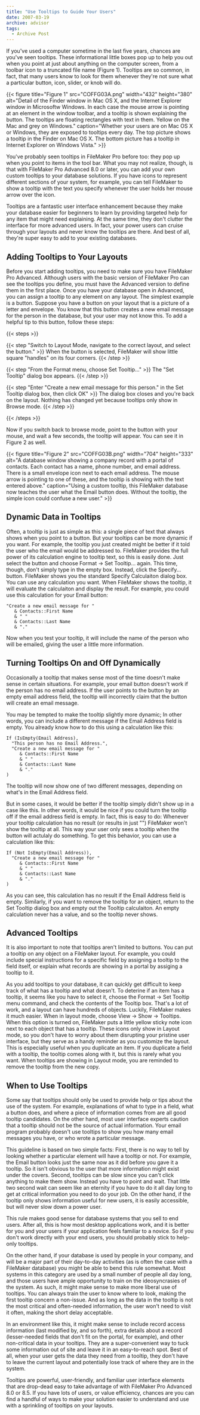 ```yaml
---
title: "Use Tooltips to Guide Your Users"
date: 2007-03-19
archive: advisor
tags: 
  - Archive Post
---
```


If you've used a computer sometime in the last five years, chances are you've seen tooltips. These informational little  boxes pop up to help you out when you point at just about anything on the computer screen, from a toolbar icon to a truncated file name (Figure 1). Tooltips are so common, in fact, that many users know to look for them whenever they're not sure what a particular button, icon, slider, or knob will do.

{{< figure
    title="Figure 1"
    src="COFFG03A.png"
    width="432"
    height="380"
    alt="Detail of the Finder window in Mac OS X, and the Internet Explorer window in Microsoftw Windows. In each case the mouse arrow is pointing at an element in the window toolbar, and a tooltip is shown explaining the button. The tooltips are floating rectangles with text in them. Yellow on the Mac and grey on Windows."
    caption="Whether your users are on Mac OS X or Windows, they are exposed to tooltips every day. The top picture shows a tooltip in the Finder on Mac OS X. The bottom picture has a tooltip in Internet Explorer on Windows Vista." >}}

You've probably seen tooltips in FileMaker Pro before too: they pop up when you point to items in the tool bar. What you may not realize, though, is that with FileMaker Pro Advanced 8.0 or later, you can add your own custom tooltips to your database solutions. If you have icons to represent different sections of your system, for example, you can tell FileMaker to show a tooltip with the text you specify whenever the user holds her mouse arrow over the icon. 

Tooltips are a fantastic user interface enhancement because they make your database easier for beginners to learn by providing targeted help for any item that might need explaining. At the same time, they don't clutter the interface for more advanced users. In fact, your power users can cruise through your layouts and never know the tooltips are there. And best of all, they're super easy to add to your existing databases.

## Adding Tooltips to Your Layouts

Before you start adding tooltips, you need to make sure you have FileMaker Pro Advanced. Although users with the basic version of FileMaker Pro can see the tooltips you define, you must have the Advanced version to define them in the first place. Once you have your database open in Advanced, you can assign a tooltip to any element on any layout. The simplest example is a button. Suppose you have a button on your layout that is a picture of a letter and envelope. You know that this button creates a new email message for the person in the database, but your user may not know this. To add a helpful tip to this button, follow these steps:

{{< steps >}}

{{< step "Switch to Layout Mode, navigate to the correct layout, and select the button." >}}
When the button is selected, FileMaker will show little square \"handles\" on its four corners.
{{< /step >}}

{{< step "From the Format menu, choose Set Tooltip..." >}}
The "Set Tooltip" dialog box appears.
{{< /step >}}

{{< step "Enter \"Create a new email message for this person.\" in the Set Tooltip dialog box, then click OK" >}}
The dialog box closes and you're back on the layout. Nothing has changed yet because tooltips only show in Browse mode.
{{< /step >}}

{{< /steps >}}

Now if you switch back to browse mode, point to the button with your mouse, and wait a few seconds, the tooltip will appear. You can see it in Figure 2 as well.

{{< figure
    title="Figure 2"
    src="COFFG03B.png"
    width="704"
    height="333"
    alt="A database window showing a company record with a portal of contacts. Each contact has a name, phone number, and email address. There is a small envelope icon next to each email address. The mouse arrow is pointing to one of these, and the tooltip is showing with the text entered above."
    caption="Using a custom tooltip, this FileMaker database now teaches the user what the Email button does. Without the tooltip, the simple icon could confuse a new user." >}}

## Dynamic Data in Tooltips

Often, a tooltip is just as simple as this: a single piece of text that always shows when you point to a button. But your tooltips can be more dynamic if you want. For example, the tooltip you just created might be better if it told the user who the email would be addressed to. FileMaker provides the full power of its calculation engine to tooltip text, so this is easily done. Just select the button and choose Format → Set Tooltip... again. This time, though, don't simply type in the empty box. Instead, click the Specify... button. FileMaker shows you the standard Specify Calculaiton dialog box. You can use any calculation you want. When FileMaker shows the tooltip, it will evaluate the calculaiton and display the result. For example, you could use this calculation for your Email button:

```text
"Create a new email message for " 
   & Contacts::First Name 
   & " " 
   & Contacts::Last Name 
   & "."
```

Now when you test your tooltip, it will include the name of the person who will be emailed, giving the user a little more information.

## Turning Tooltips On and Off Dynamically

Occasionally a tooltip that makes sense most of the time doesn't make sense in certain situations. For example, your email button doesn't work if the person has no email address. If the user points to the button by an empty email address field, the tooltip will incorrectly claim that the button will create an email message.

You may be tempted to make the tooltip slightly more dynamic; In other words, you can include a different message if the Email Address field is empty. You already know how to do this using a calculation like this:

```text
If (IsEmpty(Email Address),
  "This person has no Email Address.",
  "Create a new email message for " 
     & Contacts::First Name 
     & " " 
     & Contacts::Last Name 
     & "."
)
```

The tooltip will now show one of two different messages, depending on what's in the Email Address field.

But in some cases, it would be better if the tooltip simply didn't show up in a case like this. In other words, it would be nice if you could turn the tooltip off if the email address field is empty. In fact, this is easy to do: Whenever your tooltip calculation has no result (or results in just "") FileMaker won't show the tooltip at all. This way your user only sees a tooltip when the button will actulaly do something. To get this behavior, you can use a calculation like this:

```text
If (Not IsEmpty(Email Address)),
  "Create a new email message for " 
     & Contacts::First Name 
     & " " 
     & Contacts::Last Name 
     & "."
)
```

As you can see, this calculation has no result if the Email Address field is empty. Similarly, if you want to remove the tooltip for an object, return to the Set Tooltip dialog box and empty out the Tooltip calculaiton. An empty calculation never has a value, and so the tooltip never shows.

## Advanced Tooltips

It is also important to note that tooltips aren't limited to buttons. You can put a tooltip on any object on a FileMaker layout. For example, you could include special instructions for a specific field by assigning a tooltip to the field itself, or explain what records are showing in a portal by assiging a tooltip to it.

As you add tooltips to your database, it can quickly get difficult to keep track of what has a tooltip and what doesn't. To deterine if an item has a tooltip, it seems like you have to select it, choose the Format → Set Tooltip menu command, and check the contents of the Tooltip box. That's a lot of work, and a layout can have hundreds of objects. Luckily, FileMaker makes it much easier. When in layout mode, choose View → Show → Tooltips. When this option is turned on, FileMaker puts a little yellow sticky note icon next to each object that has a tooltip. These icons only show in Layout mode, so you don't have to worry about them disrupting your pristine user interface, but they serve as a handy reminder as you customize the layout. This is especially useful when you duplicate an item. If you duplicate a field with a tooltip, the tooltip comes along with it, but this is rarely what you want. When tooltips are showing in Layout mode, you are reminded to remove the tooltip from the new copy.

## When to Use Tooltips

Some say that tooltips should only be used to provide help or tips about the use of the system. For example, explanations of what to type in a field, what a button does, and where a piece of information comes from are all good tooltip candidates. On the other hand, most user interface experts caution that a tooltip should not be the source of actual information. Your email program probably doesn't use tooltips to show you how many email messages you have, or who wrote a particular message.

This guideline is based on two simple facts: First, there is no way to tell by looking whether a particular element will have a tooltip or not. For example, the Email button looks just the same now as it did before you gave it a tooltip. So it isn't obvious to the user that more information might exist under the covers. Second, tooltips can be slow since you can't click anything to make them show. Instead you have to point and wait. That little two second wait can seem like an eternity if you have to do it all day long to get at critical information you need to do your job. On the other hand, if the tooltip only shows information useful for new users, it is easily accessible, but will never slow down a power user.

This rule makes good sense for database systems that you sell to end users. After all, this is how most desktop applications work, and it is better for you and your users if your application feels familiar to a novice. So if you don't work directly with your end users, you should probably stick to help-only tooltips.

On the other hand, if your database is used by people in your company, and will be a major part of their day-to-day activities (as is often the case with a FileMaker database) you might be able to bend this rule somewhat. Most systems in this category are used by a small number of people all day long, and those users have ample opportunity to train on the ideosyncrasies of the system. As such, it might make sense to make more liberal use of tooltips. You can always train the user to know where to look, making the first tooltip concern a non-issue. And as long as the data in the tooltip is not the most critical and often-needed information, the user won't need to visit it often, making the short delay acceptable.

In an environment like this, it might make sense to include record access information (last modified by, and so forth), extra details about a record (lesser-needed fields that don't fit on the portal, for example), and other non-critical data in your tooltips. They are a super-convenient way to tuck some information out of site and leave it in an easy-to-reach spot. Best of all, when your user gets the data they need from a tooltip, they don't have to leave the current layout and potentially lose track of where they are in the system.

Tooltips are powerful, user-friendly, and familiar user interface elements that are drop-dead easy to take advantage of with FileMaker Pro Advanced 8.0 or 8.5. If you have lots of users, or value efficiency, chances are you can find a handful of ways to make your solution easier to understand and use with a sprinkling of tooltips on your layouts.